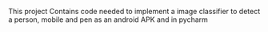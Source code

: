 This project Contains code needed to implement a image classifier to detect a person, mobile and pen as an android APK and in pycharm
